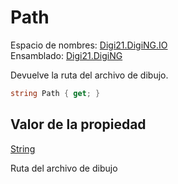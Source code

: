 # Path

Espacio de nombres: [Digi21.DigiNG.IO](../../../)  
Ensamblado: [Digi21.DigiNG](../../../../)

Devuelve la ruta del archivo de dibujo.

```csharp
string Path { get; }
```

## Valor de la propiedad

[String](https://docs.microsoft.com/en-us/dotnet/api/system.string?view=net-5.0)

Ruta del archivo de dibujo

